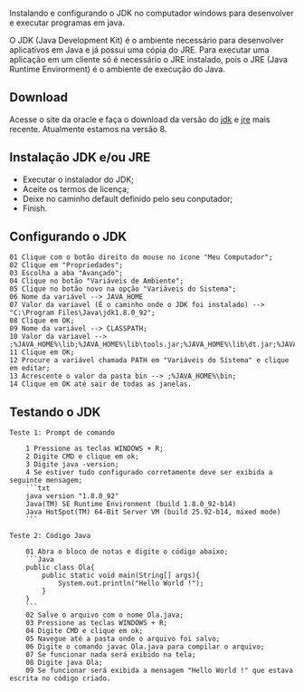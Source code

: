 Instalando e configurando o JDK no computador windows para desenvolver e executar programas em java.

O JDK (Java Development Kit) é o ambiente necessário para desenvolver aplicativos em Java e já possui uma cópia do JRE. Para executar uma aplicação em um cliente só é necessário o JRE instalado, pois o JRE (Java Runtime Envirorment) é o ambiente de execução do Java.

## Download

Acesse o site da oracle e faça o download da versão do [jdk](http://www.oracle.com/technetwork/java/javase/downloads/jdk8-downloads-2133151.html?ssSourceSiteId=otnpt) e [jre](http://www.oracle.com/technetwork/java/javase/downloads/jre8-downloads-2133155.html?ssSourceSiteId=otnpt) mais recente. Atualmente estamos na versão 8.

## Instalação JDK e/ou JRE

* Executar o instalador do JDK;
* Aceite os termos de licença;
* Deixe no caminho default definido pelo seu conputador;
* Finish.

## Configurando o JDK

    01 Clique com o botão direito do mouse no ícone "Meu Computador";
    02 Clique em "Propriedades"; 
    03 Escolha a aba "Avançado";
    04 Clique no botão "Variáveis de Ambiente";
    05 Clique no botão novo na opção "Variáveis do Sistema";
    06 Nome da variável --> JAVA_HOME
	07 Valor da variavel (É o caminho onde o JDK foi instalado) --> "C:\Program Files\Java\jdk1.8.0_92";
	08 Clique em OK;
	09 Nome da variável --> CLASSPATH;
	10 Valor da variavel --> ;%JAVA_HOME%\lib;%JAVA_HOME%\lib\tools.jar;%JAVA_HOME%\lib\dt.jar;%JAVA_HOME%\lib\htmlconverter.jar;%JAVA_HOME%\jre\lib;%JAVA_HOME%\jre\lib\rt.jar;
	11 Clique em OK;
	12 Procure a variável chamada PATH em "Variáveis do Sistema" e clique em editar;
	13 Acrescente o valor da pasta bin --> ;%JAVA_HOME%\bin;
	14 Clique em OK até sair de todas as janelas.

## Testando o JDK

	Teste 1: Prompt de comando

		1 Pressione as teclas WINDOWS + R;
		2 Digite CMD e clique em ok;
		3 Digite java -version;
		4 Se estiver tudo configurado corretamente deve ser exibida a seguinte mensagem;
		```txt
		java version "1.8.0_92"
		Java(TM) SE Runtime Environment (build 1.8.0_92-b14)
		Java HotSpot(TM) 64-Bit Server VM (build 25.92-b14, mixed mode)
		```

	Teste 2: Código Java

		01 Abra o bloco de notas e digite o código abaixo;
		```Java
		public class Ola{
			public static void main(String[] args){
				System.out.println("Hello World !");
			}
		}
		```
		02 Salve o arquivo com o nome Ola.java;
		03 Pressione as teclas WINDOWS + R;
		04 Digite CMD e clique em ok;
		05 Navegue até a pasta onde o arquivo foi salvo;
		06 Digite o comando javac Ola.java para compilar o arquivo;
		07 Se funcionar nada será exibido na tela;
		08 Digite java Ola;
		09 Se funcionar será exibida a mensagem "Hello World !" que estava escrita no código criado.
		